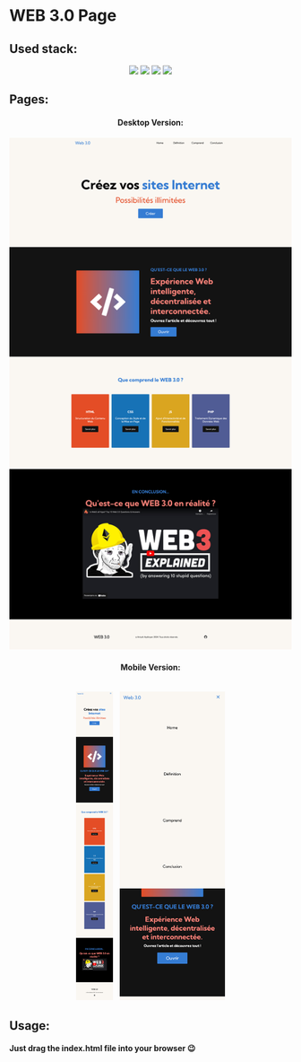 <h1>WEB 3.0 Page</h1>
<h2>Used stack:</h2>
<p align="center"><img src="https://img.shields.io/badge/HTML5-E34F26?style=for-the-badge&logo=html5&logoColor=white"> <img src="https://img.shields.io/badge/CSS3-1572B6?style=for-the-badge&logo=css3&logoColor=white"> <img src="https://img.shields.io/badge/JavaScript-F7DF1E?style=for-the-badge&logo=JavaScript&logoColor=white"> <img src="https://img.shields.io/badge/GitHub-100000?style=for-the-badge&logo=github&logoColor=white"></p>
<h2>Pages:</h2>

<h4 align="center">Desktop Version:</h4>
<p align="center"><img src="demo/entire_page.png" width="600px"/></p>

<h4 align="center">Mobile Version:</h4>

<p align="center">
<br/>
<img src="demo/entire_mobile.png" height="550px"/>
&nbsp;
<img src="demo/navbar_mobile.png" height="550px"/>
</p>

<h2>Usage: </h2>
<h4>Just drag the index.html file into your browser 😉</h2>
